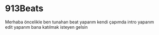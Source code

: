 # 913Beats
Merhaba öncelikle ben tunahan beat yaparım kendi çapımda intro yaparım edit yaparım  bana katılmak isteyen gelsin
